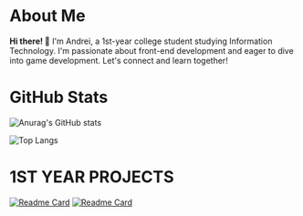 # **About Me** 

**Hi there! 👋**
I'm Andrei, a 1st-year college student studying Information Technology. I'm passionate about front-end development and eager to dive into game development. Let's connect and learn together!

# **GitHub Stats** 
![Anurag's GitHub stats](https://github-readme-stats.vercel.app/api?username=Jiwuuuu&show_icons=true&theme=midnight-purple)

![Top Langs](https://github-readme-stats.vercel.app/api/top-langs/?username=Jiwuuuu&show_icons=true&theme=midnight-purple&layout=compact)

# **1ST YEAR PROJECTS** 
[![Readme Card](https://github-readme-stats.vercel.app/api/pin/?username=Jiwuuuu&show_icons=true&theme=midnight-purple&repo=Purrkour)](https://github.com/Jiwuuuu/Purrkour) [![Readme Card](https://github-readme-stats.vercel.app/api/pin/?username=Jiwuuuu&show_icons=true&theme=midnight-purple&repo=DigiBloom)](https://github.com/Jiwuuuu/DigiBloom)
